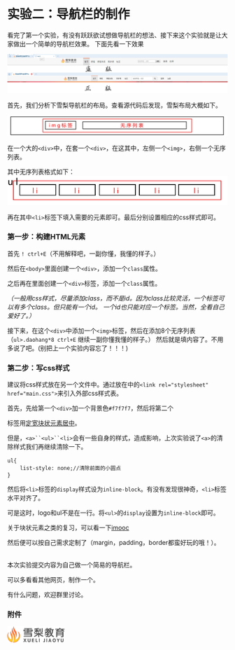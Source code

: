 # 实验二：导航栏的制作

看完了第一个实验，有没有跃跃欲试想做导航栏的想法、接下来这个实验就是让大家做出一个简单的导航栏效果。
下面先看一下效果

![](img/4.3.2.jpg)


首先，我们分析下雪梨导航栏的布局。查看源代码后发现，雪梨布局大概如下。

![](img/4.3.3.jpg)

在一个大的`<div>`中，在套一个`<div>`，在这其中，左侧一个`<img>`，右侧一个无序列表。

其中无序列表格式如下：
![](img/4.3.4.jpg)

再在其中`<li>`标签下填入需要的元素即可。最后分别设置相应的css样式即可。


### 第一步：构建HTML元素

首先 `! ctrl+E`（不用解释吧，一副你懂，我懂的样子。）

然后在`<body>`里面创建一个`<div>`，添加一个`class`属性。

之后再在里面创建一个`<div>`标签，添加一个`class`属性。

*（一般用css样式，尽量添加class，而不是id。因为class比较灵活，一个标签可以有多个class。但只能有一个id。 一个id也只能对应一个标签。当然，全看自己爱好了。）*

接下来，在这个`<div>`中添加一个`<img>`标签，然后在添加8个无序列表（`ul>.daohang*8 ctrl+E` 继续一副你懂我懂的样子。）
然后就是填内容了。不用多说了吧。(别把上一个实验内容忘了！！！)

### 第二步：写css样式

建议将css样式放在另一个文件中。通过放在<head>中的`<link rel="stylesheet" href="main.css">`来引入外部css样式表。

首先，先给第一个`<div>`加一个背景色`#f7f7f7`，然后将第二个<div>标签用[定宽块状元素居中](http://www.imooc.com/code/4336)。

但是，`<a>``<ul>``<li>`会有一些自身的样式，造成影响，上次实验说了`<a>`的清除样式我们再继续清除一下。

```
ul{
	list-style: none;//清除前面的小圆点
}
```

然后将`<li>`标签的`display`样式设为`inline-block`。有没有发现很神奇，`<li>`标签水平对齐了。

可是这时，logo和ul不是在一行。将`<ul>`的`display`设置为`inline-block`即可。

关于块状元素之类的复习，可以看一下[imooc](http://www.imooc.com/code/2047)

然后便可以按自己需求定制了（margin，padding，border都蛮好玩的哦！）。

<br>
本次实验提交内容为自己做一个简易的导航栏。

可以多看看其他网页，制作一个。

有什么问题，欢迎群里讨论。

### 附件
![](img/logo.png)
